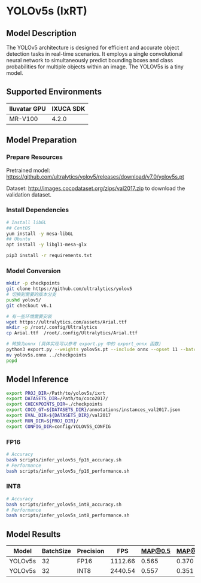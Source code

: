 # YOLOv5s (IxRT)

## Model Description

The YOLOv5 architecture is designed for efficient and accurate object detection tasks in real-time scenarios. It employs a single convolutional neural network to simultaneously predict bounding boxes and class probabilities for multiple objects within an image. The YOLOV5s is a tiny model.

## Supported Environments

| Iluvatar GPU | IXUCA SDK |
|--------------|-----------|
| MR-V100      | 4.2.0     |

## Model Preparation

### Prepare Resources

Pretrained model: <https://github.com/ultralytics/yolov5/releases/download/v7.0/yolov5s.pt>

Dataset: <http://images.cocodataset.org/zips/val2017.zip> to download the validation dataset.

### Install Dependencies

```bash
# Install libGL
## CentOS
yum install -y mesa-libGL
## Ubuntu
apt install -y libgl1-mesa-glx

pip3 install -r requirements.txt
```

### Model Conversion

```bash
mkdir -p checkpoints
git clone https://github.com/ultralytics/yolov5
# 切换到需要的版本分支
pushd yolov5/
git checkout v6.1

# 有一些环境需要安装
wget https://ultralytics.com/assets/Arial.ttf
mkdir -p /root/.config/Ultralytics
cp Arial.ttf  /root/.config/Ultralytics/Arial.ttf

# 转换为onnx (具体实现可以参考 export.py 中的 export_onnx 函数)
python3 export.py --weights yolov5s.pt --include onnx --opset 11 --batch-size 32
mv yolov5s.onnx ../checkpoints
popd
```

## Model Inference

```bash
export PROJ_DIR=/Path/to/yolov5s/ixrt
export DATASETS_DIR=/Path/to/coco2017/
export CHECKPOINTS_DIR=./checkpoints
export COCO_GT=${DATASETS_DIR}/annotations/instances_val2017.json
export EVAL_DIR=${DATASETS_DIR}/val2017
export RUN_DIR=${PROJ_DIR}/
export CONFIG_DIR=config/YOLOV5S_CONFIG
```

### FP16

```bash
# Accuracy
bash scripts/infer_yolov5s_fp16_accuracy.sh
# Performance
bash scripts/infer_yolov5s_fp16_performance.sh
```

### INT8

```bash
# Accuracy
bash scripts/infer_yolov5s_int8_accuracy.sh
# Performance
bash scripts/infer_yolov5s_int8_performance.sh
```

## Model Results

| Model   | BatchSize | Precision | FPS     | MAP@0.5 | MAP@0.5:0.95 |
|---------|-----------|-----------|---------|---------|--------------|
| YOLOv5s | 32        | FP16      | 1112.66 | 0.565   | 0.370        |
| YOLOv5s | 32        | INT8      | 2440.54 | 0.557   | 0.351        |
